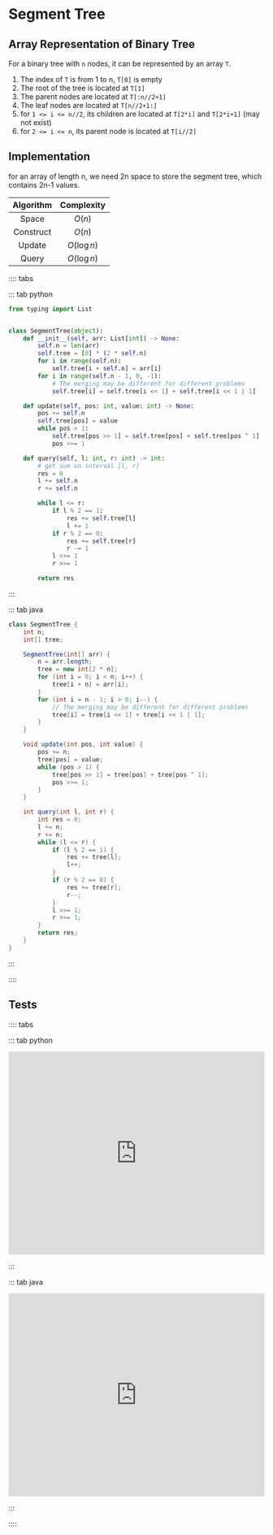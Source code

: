 # Segment Tree

## Array Representation of Binary Tree

For a binary tree with `n` nodes, it can be represented by an array `T`.

1. The index of `T` is from 1 to n, `T[0]` is empty
1. The root of the tree is located at `T[1]`
1. The parent nodes are located at `T[:n//2+1]`
1. The leaf nodes are located at `T[n//2+1:]`
1. for `1 <= i <= n//2`, its children are located at `T[2*i]` and `T[2*i+1]` (may not exist)
1. for `2 <= i <= n`, its parent node is located at `T[i//2]`

## Implementation

for an array of length n, we need 2n space to store the segment tree, which contains 2n-1 values.

| Algorithm | Complexity  |
| :-------: | :---------: |
|   Space   |   $O(n)$    |
| Construct |   $O(n)$    |
|  Update   | $O(\log n)$ |
|   Query   | $O(\log n)$ |

:::: tabs

::: tab python

```py
from typing import List


class SegmentTree(object):
    def __init__(self, arr: List[int]) -> None:
        self.n = len(arr)
        self.tree = [0] * (2 * self.n)
        for i in range(self.n):
            self.tree[i + self.n] = arr[i]
        for i in range(self.n - 1, 0, -1):
            # The merging may be different for different problems
            self.tree[i] = self.tree[i << 1] + self.tree[i << 1 | 1]

    def update(self, pos: int, value: int) -> None:
        pos += self.n
        self.tree[pos] = value
        while pos > 1:
            self.tree[pos >> 1] = self.tree[pos] + self.tree[pos ^ 1]
            pos >>= 1

    def query(self, l: int, r: int) -> int:
        # get sum on interval [l, r]
        res = 0
        l += self.n
        r += self.n

        while l <= r:
            if l % 2 == 1:
                res += self.tree[l]
                l += 1
            if r % 2 == 0:
                res += self.tree[r]
                r -= 1
            l >>= 1
            r >>= 1

        return res
```

:::

::: tab java

```java
class SegmentTree {
    int n;
    int[] tree;

    SegmentTree(int[] arr) {
        n = arr.length;
        tree = new int[2 * n];
        for (int i = 0; i < n; i++) {
            tree[i + n] = arr[i];
        }
        for (int i = n - 1; i > 0; i--) {
            // The merging may be different for different problems
            tree[i] = tree[i << 1] + tree[i << 1 | 1];
        }
    }

    void update(int pos, int value) {
        pos += n;
        tree[pos] = value;
        while (pos > 1) {
            tree[pos >> 1] = tree[pos] + tree[pos ^ 1];
            pos >>= 1;
        }
    }

    int query(int l, int r) {
        int res = 0;
        l += n;
        r += n;
        while (l <= r) {
            if (l % 2 == 1) {
                res += tree[l];
                l++;
            }
            if (r % 2 == 0) {
                res += tree[r];
                r--;
            }
            l >>= 1;
            r >>= 1;
        }
        return res;
    }
}
```

:::

::::

## Tests

:::: tabs

::: tab python

<iframe height="400px" width="100%" src="https://repl.it/@LucienZhang/segment-tree?lite=true" scrolling="no" frameborder="no" allowtransparency="true" allowfullscreen="true" sandbox="allow-forms allow-pointer-lock allow-popups allow-same-origin allow-scripts allow-modals"></iframe>

:::

::: tab java

<iframe height="400px" width="100%" src="https://repl.it/@LucienZhang/segment-tree-java?lite=true" scrolling="no" frameborder="no" allowtransparency="true" allowfullscreen="true" sandbox="allow-forms allow-pointer-lock allow-popups allow-same-origin allow-scripts allow-modals"></iframe>

:::

::::
